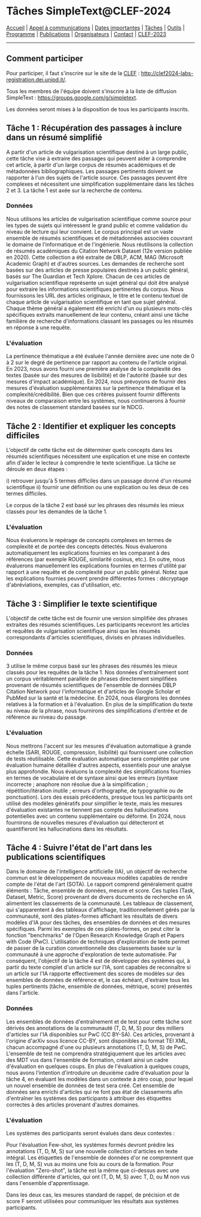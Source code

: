 # Tâches SimpleText@CLEF-2024

[Accueil](./) | [Appel à communications](./CFP) | [Dates importantes](./dates) | [Tâches](./tasks)  | [Outils](./tools)  | [Programme](./program) | [Publications](./publications) | [Organisateurs](./organizers) | [Contact](./contact) | [CLEF-2023](https://simpletext-project.com/2023/clef/)

---
## Comment participer
Pour participer, il faut s'inscrire sur le site de la [CLEF](https://clef2024.clef-initiative.eu/index.php) : http://clef2024-labs-registration.dei.unipd.it/. 

Tous les membres de l'équipe doivent s'inscrire à la liste de diffusion SimpleText : https://groups.google.com/g/simpletext. 

Les données seront mises à la disposition de tous les participants inscrits.

## Tâche 1 : Récupération des passages à inclure dans un résumé simplifié

A partir d'un article de vulgarisation scientifique destiné à un large public, cette tâche vise à extraire des passages qui peuvent aider à comprendre cet article, à partir d'un large corpus de résumés académiques et de métadonnées bibliographiques. Les passages pertinents doivent se rapporter à l'un des sujets de l'article source. Ces passages peuvent être complexes et nécessitent une simplification supplémentaire dans les tâches 2 et 3. La tâche 1 est axée sur la recherche de contenu.

### Données
Nous utilisons les articles de vulgarisation scientifique comme source pour les types de sujets qui intéressent le grand public et comme validation du niveau de lecture qui leur convient. Le corpus principal est un vaste ensemble de résumés scientifiques et de métadonnées associées couvrant le domaine de l'informatique et de l'ingénierie. Nous réutilisons la collection de résumés académiques du Citation Network Dataset (12e version publiée en 2020). Cette collection a été extraite de DBLP, ACM, MAG (Microsoft Academic Graph) et d'autres sources. Les demandes de recherche sont basées sur des articles de presse populaires destinés à un public général, basés sur The Guardian et Tech Xplore. Chacun de ces articles de vulgarisation scientifique représente un sujet général qui doit être analysé pour extraire les informations scientifiques pertinentes du corpus. Nous fournissons les URL des articles originaux, le titre et le contenu textuel de chaque article de vulgarisation scientifique en tant que sujet général. Chaque thème général a également été enrichi d'un ou plusieurs mots-clés spécifiques extraits manuellement de leur contenu, créant ainsi une tâche familière de recherche d'informations classant les passages ou les résumés en réponse à une requête.

### L'évaluation
La pertinence thématique a été évaluée l'année dernière avec une note de 0 à 2 sur le degré de pertinence par rapport au contenu de l'article original. En 2023, nous avons fourni une première analyse de la complexité des textes (basée sur des mesures de lisibilité) et de l'autorité (basée sur des mesures d'impact académique). En 2024, nous prévoyons de fournir des mesures d'évaluation supplémentaires sur la pertinence thématique et la complexité/crédibilité. Bien que ces critères puissent fournir différents niveaux de comparaison entre les systèmes, nous continuerons à fournir des notes de classement standard basées sur le NDCG.

## Tâche 2 : Identifier et expliquer les concepts difficiles

L'objectif de cette tâche est de déterminer quels concepts dans les résumés scientifiques nécessitent une explication et une mise en contexte afin d'aider le lecteur à comprendre le texte scientifique. La tâche se déroule en deux étapes : 

i) retrouver jusqu'à 5 termes difficiles dans un passage donné d'un résumé scientifique ii) fournir une définition ou une explication ou les deux de ces termes difficiles.

Le corpus de la tâche 2 est basé sur les phrases des résumés les mieux classés pour les demandes de la tâche 1.

### L'évaluation
Nous évaluerons le repérage de concepts complexes en termes de complexité et de portée des concepts détectés. Nous évaluerons automatiquement les explications fournies en les comparant à des références (par exemple ROUGE, similarité cosinus, etc.). En outre, nous évaluerons manuellement les explications fournies en termes d'utilité par rapport à une requête et de complexité pour un public général. Notez que les explications fournies peuvent prendre différentes formes : décryptage d'abréviations, exemples, cas d'utilisation, etc.

## Tâche 3 : Simplifier le texte scientifique

L'objectif de cette tâche est de fournir une version simplifiée des phrases extraites des résumés scientifiques. Les participants recevront les articles et requêtes de vulgarisation scientifique ainsi que les résumés correspondants d'articles scientifiques, divisés en phrases individuelles.

### Données
3 utilise le même corpus basé sur les phrases des résumés les mieux classés pour les requêtes de la tâche 1. Nos données d'entraînement sont un corpus véritablement parallèle de phrases directement simplifiées provenant de résumés scientifiques de l'ensemble de données DBLP Citation Network pour l'informatique et d'articles de Google Scholar et PubMed sur la santé et la médecine. En 2024, nous élargirons les données relatives à la formation et à l'évaluation. En plus de la simplification du texte au niveau de la phrase, nous fournirons des simplifications d'entrée et de référence au niveau du passage.

### L'évaluation
Nous mettrons l'accent sur les mesures d'évaluation automatique à grande échelle (SARI, ROUGE, compression, lisibilité) qui fournissent une collection de tests réutilisable. Cette évaluation automatique sera complétée par une évaluation humaine détaillée d'autres aspects, essentiels pour une analyse plus approfondie. Nous évaluons la complexité des simplifications fournies en termes de vocabulaire et de syntaxe ainsi que les erreurs (syntaxe incorrecte ; anaphore non résolue due à la simplification ; répétition/itération inutile ; erreurs d'orthographe, de typographie ou de ponctuation). Lors des essais précédents, presque tous les participants ont utilisé des modèles génératifs pour simplifier le texte, mais les mesures d'évaluation existantes ne tiennent pas compte des hallucinations potentielles avec un contenu supplémentaire ou déformé. En 2024, nous fournirons de nouvelles mesures d'évaluation qui détecteront et quantifieront les hallucinations dans les résultats.

## Tâche 4 : Suivre l'état de l'art dans les publications scientifiques
Dans le domaine de l'intelligence artificielle (IA), un objectif de recherche commun est le développement de nouveaux modèles capables de rendre compte de l'état de l'art (SOTA). Le rapport comprend généralement quatre éléments : Tâche, ensemble de données, mesure et score. Ces tuples (Task, Dataset, Metric, Score) provenant de divers documents de recherche en IA alimentent les classements de la communauté. Les tableaux de classement, qui s'apparentent à des tableaux d'affichage, traditionnellement gérés par la communauté, sont des plates-formes affichant les résultats de divers modèles d'IA pour des tâches, des ensembles de données et des mesures spécifiques. Parmi les exemples de ces plates-formes, on peut citer la fonction "benchmarks" de l'Open Research Knowledge Graph et Papers with Code (PwC). L'utilisation de techniques d'exploration de texte permet de passer de la curation conventionnelle des classements basée sur la communauté à une approche d'exploration de texte automatisée. Par conséquent, l'objectif de la tâche 4 est de développer des systèmes qui, à partir du texte complet d'un article sur l'IA, sont capables de reconnaître si un article sur l'IA rapporte effectivement des scores de modèles sur des ensembles de données de référence et, le cas échéant, d'extraire tous les tuples pertinents (tâche, ensemble de données, métrique, score) présentés dans l'article.

### Données
Les ensembles de données d'entraînement et de test pour cette tâche sont dérivés des annotations de la communauté (T, D, M, S) pour des milliers d'articles sur l'IA disponibles sur PwC (CC BY-SA). Ces articles, provenant à l'origine d'arXiv sous licence CC-BY, sont disponibles au format TEI XML, chacun accompagné d'une ou plusieurs annotations (T, D, M, S) de PwC. L'ensemble de test ne comprendra stratégiquement que les articles avec des MDT vus dans l'ensemble de formation, créant ainsi un cadre d'évaluation en quelques coups. En plus de l'évaluation à quelques coups, nous avons l'intention d'introduire un deuxième cadre d'évaluation pour la tâche 4, en évaluant les modèles dans un contexte à zéro coup, pour lequel un nouvel ensemble de données de test sera créé. Cet ensemble de données sera enrichi d'articles qui ne font pas état de classements afin d'entraîner les systèmes des participants à attribuer des étiquettes correctes à des articles provenant d'autres domaines.

### L'évaluation
Les systèmes des participants seront évalués dans deux contextes :

Pour l'évaluation Few-shot, les systèmes formés devront prédire les annotations (T, D, M, S) sur une nouvelle collection d'articles en texte intégral. Les étiquettes de l'ensemble de données d'or ne comprennent que les (T, D, M, S) vus au moins une fois au cours de la formation. Pour l'évaluation "Zero-shot", la tâche est la même que ci-dessus avec une collection différente d'articles, qui ont (T, D, M, S) avec T, D, ou M non vus dans l'ensemble d'apprentissage.

Dans les deux cas, les mesures standard de rappel, de précision et de score F seront utilisées pour communiquer les résultats aux systèmes participants.
